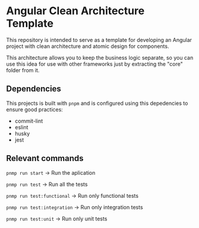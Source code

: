 # Angular Clean Architecture Template

This repository is intended to serve as a template for developing an Angular project with clean architecture and atomic design for components.

This architecture allows you to keep the business logic separate, so you can use this idea for use with other frameworks just by extracting the "core" folder from it.

## Dependencies

This projects is built with `pnpm` and is configured using this depedencies to ensure good practices:

- commit-lint
- eslint
- husky
- jest

## Relevant commands

`pnmp run start` -> Run the aplication

`pnmp run test` -> Run all the tests

`pnmp run test:functional` -> Run only functional tests

`pnmp run test:integration` -> Run only integration tests

`pnmp run test:unit` -> Run only unit tests
